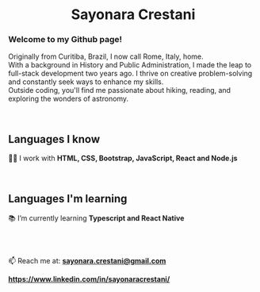 <h1 align="center">Sayonara Crestani</h1>



### Welcome to my Github page!

Originally from Curitiba, Brazil, I now call Rome, Italy, home. <br> With a background in History and Public Administration, I made the leap to full-stack development two years ago. I thrive on creative problem-solving and constantly seek ways to enhance my skills. <br> Outside coding, you'll find me passionate about hiking, reading, and exploring the wonders of astronomy.

<br>

## Languages I know

:technologist: I work with **HTML, CSS, Bootstrap, JavaScript, React and Node.js**

<br>

## Languages I'm learning

:books: I’m currently learning **Typescript and React Native**

<br>
<br>

📫 Reach me at: **sayonara.crestani@gmail.com**

**https://www.linkedin.com/in/sayonaracrestani/**

<br>
<br>


<!--
**screstani/screstani** is a ✨ _special_ ✨ repository because its `README.md` (this file) appears on your GitHub profile.

Here are some ideas to get you started:

- 🔭 I’m currently working on ...
- 🌱 I’m currently learning ...
- 👯 I’m looking to collaborate on ...
- 🤔 I’m looking for help with ...
- 💬 Ask me about ...
- 📫 How to reach me: ...
- 😄 Pronouns: ...
- ⚡ Fun fact: ...
-->
